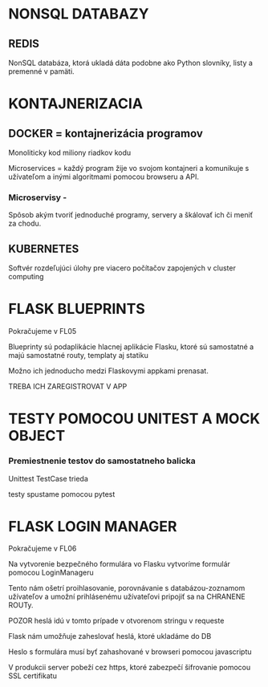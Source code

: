 # NONSQL DATABAZY

## REDIS

NonSQL databáza, ktorá ukladá dáta podobne ako
Python slovníky, listy a premenné v pamäti. 

# KONTAJNERIZACIA

## DOCKER = kontajnerizácia programov

Monoliticky kod miliony riadkov kodu

Microservices = každý program žije vo svojom kontajneri a
komunikuje s užívateľom a inými algoritmami pomocou
browseru a API.


### Microservisy - 

Spôsob akým tvoriť jednoduché programy, servery a škálovať ich
či meniť za chodu.

## KUBERNETES
Softvér rozdeľujúci úlohy pre viacero počítačov zapojených 
v cluster computing


# FLASK BLUEPRINTS
Pokračujeme v FL05

Blueprinty sú podaplikácie hlacnej aplikácie Flasku, ktoré
sú samostatné a majú samostatné routy, templaty aj statiku

Možno ich jednoducho medzi Flaskovymi appkami prenasat.

TREBA ICH ZAREGISTROVAT V APP

# TESTY POMOCOU UNITEST A MOCK OBJECT

### Premiestnenie testov do samostatneho balicka

Unittest TestCase trieda 

testy spustame pomocou pytest


# FLASK LOGIN MANAGER
Pokračujeme v FL06


Na vytvorenie bezpečného formulára vo Flasku vytvoríme formulár
pomocou LoginManageru

Tento nám ošetrí proihlasovanie, porovnávanie s databázou-zoznamom
užívateľov a umožní prihlásenému užívateľovi pripojiť sa 
na CHRANENE ROUTy.

POZOR heslá idú v tomto prípade v otvorenom stringu v requeste

Flask nám umožňuje zaheslovať heslá, ktoré ukladáme do DB

Heslo s formulára musí byť zahashované v browseri pomocou javascriptu

V produkcii  server pobeží cez https, ktoré zabezpečí šifrovanie pomocou SSL
certifikatu
